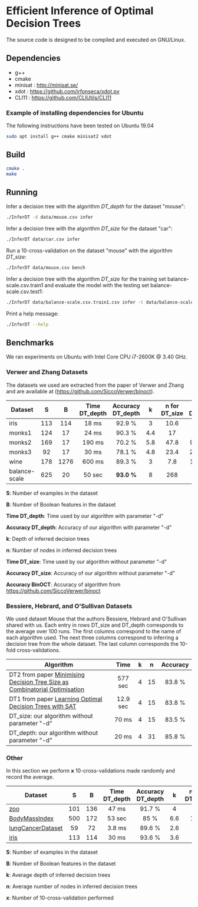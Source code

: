 # Efficient Inference of Optimal Decision Trees

The source code is designed to be compiled and executed on GNU/Linux.

## Dependencies

- g++
- cmake
- minisat : http://minisat.se/
- xdot : https://github.com/jrfonseca/xdot.py
- CLI11 : https://github.com/CLIUtils/CLI11

### Example of installing dependencies for Ubuntu

The following instructions have been tested on Ubuntu 19.04

```bash
sudo apt install g++ cmake minisat2 xdot
```

## Build

```bash
cmake .
make
```

## Running

Infer a decision tree with the algorithm *DT_depth* for the dataset "mouse":

```bash
./InferDT -d data/mouse.csv infer
```

Infer a decision tree with the algorithm *DT_size* for the dataset "car":

```bash
./InferDT data/car.csv infer
```

Run a 10-cross-validation on the dataset "mouse" with the algorithm *DT_size*:

```bash
./InferDT data/mouse.csv bench
```

Infer a decision tree with the algorithm *DT_size* for the training set balance-scale.csv.train1 and evaluate the model with the testing set balance-scale.csv.test1:

```bash
./InferDT data/balance-scale.csv.train1.csv infer -t data/balance-scale.csv.test1.csv
```

Print a help message:

```bash
./InferDT --help
```

## Benchmarks

We ran experiments on Ubuntu with Intel Core CPU i7-2600K @ 3.40 GHz.

### Verwer and Zhang Datasets
The datasets we used are extracted from the paper of Verwer and Zhang and are available at
(https://github.com/SiccoVerwer/binoct).

| Dataset       |  S   |  B   | Time  DT_depth | Accuracy DT_depth |  k   | n for DT_size | Time  DT_size | Accuracy  DT_size | Accuracy BinOCT* |
| ------------- | :--: | :--: | :------------: | :---------------: | :--: | :-----------: | :-----------: | :---------------: | ---------------- |
| iris          | 113  | 114  |     18 ms      |      92.9 %       |  3   |     10.6      |     30 ms     |      93.2 %       | **98.4 %**       |
| monks1        | 124  |  17  |     24 ms      |      90.3 %       | 4.4  |      17       |     80 ms     |    **95.5 %**     | 87.1 %           |
| monks2        | 169  |  17  |     190 ms     |      70.2 %       | 5.8  |     47.8      |    9.1 sec    |    **74.0 %**     | 63.3 %           |
| monks3        |  92  |  17  |     30 ms      |      78.1 %       | 4.8  |     23.4      |    210 ms     |      82.6 %       | **93.5 %**       |
| wine          | 178  | 1276 |     600 ms     |      89.3 %       |  3   |      7.8      |    1.2 sec    |    **92.0 %**     | 88.9 %           |
| balance-scale | 625  |  20  |     50 sec     |    **93.0 %**     |  8   |      268      |    183 sec    |      92.6 %       | 77.5 %           |

**S**: Number of examples in the dataset

**B**: Number of Boolean features in the dataset

**Time  DT_depth**: Time used by our algorithm with parameter "-d"

**Accuracy DT_depth**: Accuracy of our algorithm with parameter "-d"

**k**: Depth of inferred decision trees

**n**: Number of nodes in inferred decision trees

**Time  DT_size**: Time used by our algorithm without parameter "-d"

**Accuracy DT_size**: Accuracy of our algorithm without parameter "-d"

**Accuracy BinOCT**: Accuracy of algorithm from https://github.com/SiccoVerwer/binoct

### Bessiere, Hebrard, and O'Sullivan Datasets

We used dataset Mouse that the authors Bessiere, Hebrard and O'Sullivan shared with us. Each entry in rows DT\_size and DT\_depth corresponds to the average over 100 runs. The first columns correspond to the name of each algorithm used. The next three columns correspond to inferring a decision tree from the whole dataset. The last column corresponds the 10-fold cross-validations.

| Algorithm                                                    |   Time   |  k   |  n   | Accuracy |
| ------------------------------------------------------------ | :------: | :--: | :--: | :------: |
| DT2 from paper [Minimising Decision Tree Size as Combinatorial Optimisation](http://homepages.laas.fr/ehebrard/papers/cp2009b.pdf) | 577 sec  |  4   |  15  |  83.8 %  |
| DT1 from paper [Learning Optimal Decision Trees with SAT](https://www.ijcai.org/proceedings/2018/0189.pdf) | 12.9 sec |  4   |  15  |  83.8 %  |
| DT_size: our algorithm without parameter "-d"                |  70 ms   |  4   |  15  |  83.5 %  |
| DT_depth: our algorithm without parameter "-d"               |  20 ms   |  4   |  31  |  85.8 %  |

### Other

In this section we perform **x** 10-cross-validations made randomly and record the average.


| Dataset                                                      |  S   |  B   | Time  DT_depth | Accuracy DT_depth |  k   | n for DT_size | Time  DT_size | Accuracy  DT_size | x    |
| ------------------------------------------------------------ | :--: | :--: | :------------: | :---------------: | :--: | :-----------: | :-----------: | :---------------: | ---- |
| [zoo](http://archive.ics.uci.edu/ml/datasets/Zoo)            | 101  | 136  |     47 ms      |      91.7 %       |  4   |      20       |    200 ms     |       91 %        | 200  |
| [BodyMassIndex](https://www.kaggle.com/yersever/500-person-gender-height-weight-bodymassindex) | 500  | 172  |     53 sec     |       85 %        | 6.6  | 109              |  6.4 h             |  85.4 %                 | 1    |
| [lungCancerDataset](https://www.kaggle.com/yusufdede/lung-cancer-dataset) |  59  |  72  |     3.8 ms     |      89.6 %       | 2.6  |       7       |    7.5 ms     |      90.6 %       | 200  |
| [iris](https://raw.githubusercontent.com/FlorentAvellaneda/InferDT/master/data/iris.csv) |  113  |  114  |     30 ms     |      93.6 %       | 3.6  |       14       |    120 ms     |      93.9 %       | 200  |

**S**: Number of examples in the dataset

**B**: Number of Boolean features in the dataset

**k**: Average depth of inferred decision trees

**n**: Average number of nodes in inferred decision trees

**x**: Number of 10-cross-validation performed







